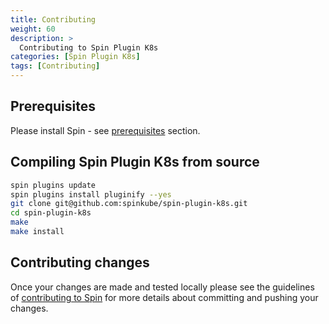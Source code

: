 ```yaml
---
title: Contributing
weight: 60
description: >
  Contributing to Spin Plugin K8s
categories: [Spin Plugin K8s]
tags: [Contributing]
---
```


## Prerequisites

Please install Spin - see [prerequisites](../../spin-operator/prerequisites/_index.md#spin) section.

## Compiling Spin Plugin K8s from source

```bash
spin plugins update
spin plugins install pluginify --yes
git clone git@github.com:spinkube/spin-plugin-k8s.git
cd spin-plugin-k8s
make 
make install
```

## Contributing changes

Once your changes are made and tested locally please see the guidelines of [contributing to Spin](https://developer.fermyon.com/spin/v2/contributing-spin) for more details about committing and pushing your changes.